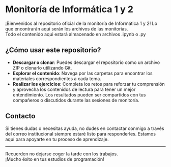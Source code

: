 # Monitoría de Informática 1 y 2

¡Bienvenidos al repositorio oficial de la monitoría de Informática 1 y 2! Lo que encontrarán aqui serán los archivos de las monitorias.\
Todo el contenido aqui estará almacenado en archivos .ipynb o .py

## ¿Cómo usar este repositorio?

- **Descargar o clonar**: Puedes descargar el repositorio como un archivo ZIP o clonarlo utilizando Git.
- **Explorar el contenido**: Navega por las carpetas para encontrar los materiales correspondientes a cada tema.
- **Realizar los ejercicios**: Completa los retos para reforzar tu comprensión y aprovecha los contenidos de lectura para tener un mejor entendimiento. Los resultados pueden ser compartidos con tus compañeros o discutidos durante las sesiones de monitoría.

## Contacto

Si tienes dudas o necesitas ayuda, no dudes en contactar conmigo a través del correo institucional siempre estaré listo para responderles. Estamos aquí para apoyarte en tu proceso de aprendizaje.

---

Recuerden no dejarse coger la tarde con los trabajos.\
¡Mucho éxito en tus estudios de programación!
